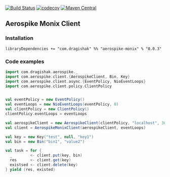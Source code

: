 [![Build Status](https://travis-ci.org/dragisak/aerospike-monix.svg?branch=master)](https://travis-ci.org/dragisak/aerospike-monix)
[![codecov](https://codecov.io/gh/dragisak/aerospike-monix/branch/master/graph/badge.svg)](https://codecov.io/gh/dragisak/aerospike-monix)
[![Maven Central](https://maven-badges.herokuapp.com/maven-central/com.dragishak/aerospike-monix_2.12/badge.svg)](https://maven-badges.herokuapp.com/maven-central/com.dragishak/aerospike-monix_2.12)

## Aerospike Monix Client

### Installation

```sbtshell
libraryDependencies += "com.dragishak" %% "aerospike-monix" % "0.0.3"
```

### Code examples

```scala
import com.dragishak.aerospike._
import com.aerospike.client.{AerospikeClient, Bin, Key}
import com.aerospike.client.async.{EventPolicy, NioEventLoops}
import com.aerospike.client.policy.ClientPolicy


val eventPolicy = new EventPolicy()
val eventLoops = new NioEventLoops(eventPolicy, 0)
val clientPolicy = new ClientPolicy()
clientPolicy.eventLoops = eventLoops

val aerospikeClient = new AerospikeClient(clientPolicy, "localhost", 3000)
val client = AerospikeMonixClient(aerospikeClient, eventLoops)

val key = new Key("test", null, "key1")
val bin = new Bin("bin1", "value2")

val task = for {
  _        <- client.put(key, bin)
  res      <- client.get(key)
  existsed <- client.delete(key)
} yield (res, existed)

```